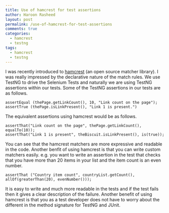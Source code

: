 ```yaml
---
title: Use of hamcrest for test assertions
author: Haroon Rasheed
layout: post
permalink: /use-of-hamcrest-for-test-assertions
comments: true
categories:
  - hamcrest
  - testng
tags:
  - hamcrest
  - testng
---
```

I was recently introduced to [hamcrest][1] (an open source matcher library). I was really impressed by the declarative nature of the match rules. We use TestNG to drive the Selenium Tests and naturally we are using TestNG assertions within our tests. Some of the TestNG assertions in our tests are as follows.

	assertEqual (thePage.getLinkCount(), 10, "Link count on the page");
	assertTrue (thePage.isLinkPresent(), "Link 1 is present.")

The equivalent assertions using hamcrest would be as follows.

	assertThat("Link count on the page", thePage.getLinkCount(), equalTo(10));
	assertThat("Link 1 is present", theBiscuit.isLinkPresent(), is(true));

You can see that the hamcrest matchers are more expressive and readable in the code. Another benfit of using hamcrest is that you can write custom matchers easily. e.g. you want to write an assertion in the test that checks that you have more than 20 items in your list and the item count is an even number.

	assertThat ("Country item count", countryList.getCount(), allOf(greaterThan(20), evenNumber()));

It is easy to write and much more readable in the tests and if the test fails then it gives a clear description of the failure. Another benefit of using hamcrest is that you as a test developer does not have to worry about the different in the method signature for TestNG and JUnit. 
 
 [1]: http://code.google.com/p/hamcrest/wiki/Tutorial